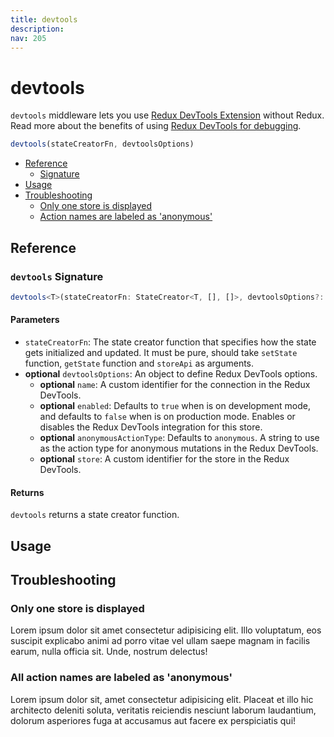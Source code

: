 ```yaml
---
title: devtools
description:
nav: 205
---
```


# devtools

`devtools` middleware lets you use [Redux DevTools Extension](https://github.com/zalmoxisus/redux-devtools-extension)
without Redux. Read more about the benefits of using [Redux DevTools for debugging](https://redux.js.org/style-guide/#use-the-redux-devtools-extension-for-debugging).

```js
devtools(stateCreatorFn, devtoolsOptions)
```

- [Reference](#reference)
  - [Signature](#devtools-signature)
- [Usage](#usage)
- [Troubleshooting](#troubleshooting)
  - [Only one store is displayed](#only-one-store-is-displayed)
  - [Action names are labeled as 'anonymous'](#all-action-names-are-labeled-as-anonymous)

## Reference

### `devtools` Signature

```ts
devtools<T>(stateCreatorFn: StateCreator<T, [], []>, devtoolsOptions?: DevtoolsOptions): StateCreator<T, [], []>
```

#### Parameters

- `stateCreatorFn`: The state creator function that specifies how the state gets initialized and
  updated. It must be pure, should take `setState` function, `getState` function and `storeApi` as
  arguments.
- **optional** `devtoolsOptions`: An object to define Redux DevTools options.
  - **optional** `name`: A custom identifier for the connection in the Redux DevTools.
  - **optional** `enabled`: Defaults to `true` when is on development mode, and defaults to `false`
    when is on production mode. Enables or disables the Redux DevTools integration
    for this store.
  - **optional** `anonymousActionType`: Defaults to `anonymous`. A string to use as the action type
    for anonymous mutations in the Redux DevTools.
  - **optional** `store`: A custom identifier for the store in the Redux DevTools.

#### Returns

`devtools` returns a state creator function.

## Usage

## Troubleshooting

### Only one store is displayed

Lorem ipsum dolor sit amet consectetur adipisicing elit. Illo voluptatum, eos suscipit explicabo
animi ad porro vitae vel ullam saepe magnam in facilis earum, nulla officia sit. Unde, nostrum
delectus!

### All action names are labeled as 'anonymous'

Lorem ipsum dolor sit, amet consectetur adipisicing elit. Placeat et illo hic architecto deleniti
soluta, veritatis reiciendis nesciunt laborum laudantium, dolorum asperiores fuga at accusamus aut
facere ex perspiciatis qui!
